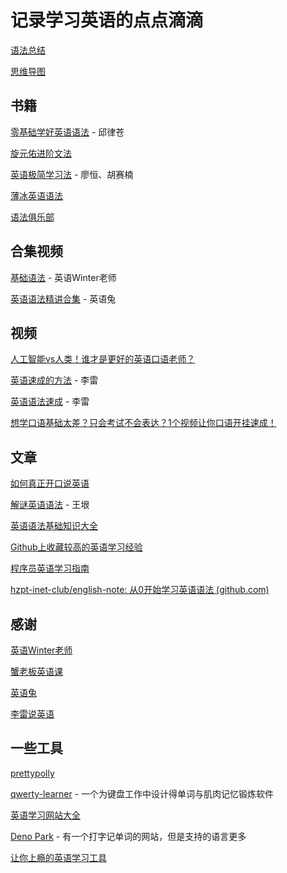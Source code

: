 # 记录学习英语的点点滴滴

[语法总结](/grammar.md)

[思维导图](https://www.zhixi.com/view/68f20a62)

## 书籍

[零基础学好英语语法](https://weread.qq.com/web/bookDetail/732328b0718995a47324961) - 邱律苍

[旋元佑进阶文法](https://grammar.codeyu.com/)

[英语极简学习法](https://weread.qq.com/web/bookDetail/b7732720813ab7b49g0185f7) - 廖恒、胡赛楠

[薄冰英语语法](https://oldwestenglish.github.io/grammar/#/)

[语法俱乐部](https://llwslc.github.io/grammar-club/content/Introduction.html)

## 合集视频

[基础语法](https://space.bilibili.com/1122933332/channel/collectiondetail?sid=421466) - 英语Winter老师

[英语语法精讲合集](https://www.bilibili.com/video/BV1XY411J7aG/) - 英语兔

## 视频

[人工智能vs人类！谁才是更好的英语口语老师？](https://www.bilibili.com/video/BV1su4y1B7Hq)

[英语速成的方法](https://www.bilibili.com/video/BV17B4y127aT) - 李雷

[英语语法速成](https://www.bilibili.com/video/BV1Z5411V7d) - 李雷

[想学口语基础太差？只会考试不会表达？1个视频让你口语开挂速成！](https://www.bilibili.com/video/BV1Xu4y1H79i)

## 文章

[如何真正开口说英语](https://siri.ink/blog/how_to_learn_english/)

[解谜英语语法](http://www.yinwang.org/blog-cn/2018/11/23/grammar) - 王垠

[英语语法基础知识大全](https://zhuanlan.zhihu.com/p/400448345)

[Github上收藏较高的英语学习经验](https://byoungd.github.io/English-level-up-tips/#/)

[程序员英语学习指南](https://icodeit.org/2020/05/how-to-learn-english/)

[hzpt-inet-club/english-note: 从0开始学习英语语法 (github.com)](https://github.com/hzpt-inet-club/english-note)

## 感谢

[英语Winter老师](https://space.bilibili.com/1122933332)

[蟹老板英语课](https://space.bilibili.com/1421174868/)

[英语兔](https://space.bilibili.com/483162496)

[李雷说英语](https://space.bilibili.com/107563581)

## 一些工具

[prettypolly](https://www.prettypolly.app/)

[qwerty-learner](https://qwerty.kaiyi.cool/) - 一个为键盘工作中设计得单词与肌肉记忆锻炼软件

[英语学习网站大全](https://www.yywz123.com/)

[Deno Park](https://denopark.com/) - 有一个打字记单词的网站，但是支持的语言更多

[让你上瘾的英语学习工具](https://earthworm.cuixueshe.com/)

